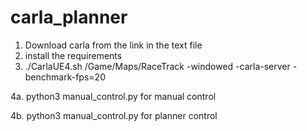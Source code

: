 # carla_planner
1. Download carla from the link in the text file
2. install the requirements
3. ./CarlaUE4.sh /Game/Maps/RaceTrack -windowed -carla-server -benchmark-fps=20

4a. python3 manual_control.py for manual control

4b. python3 manual_control.py for planner control
